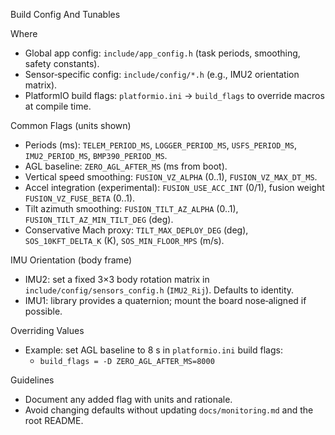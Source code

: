 Build Config And Tunables

Where
- Global app config: `include/app_config.h` (task periods, smoothing, safety constants).
- Sensor‑specific config: `include/config/*.h` (e.g., IMU2 orientation matrix).
- PlatformIO build flags: `platformio.ini` → `build_flags` to override macros at compile time.

Common Flags (units shown)
- Periods (ms): `TELEM_PERIOD_MS`, `LOGGER_PERIOD_MS`, `USFS_PERIOD_MS`, `IMU2_PERIOD_MS`, `BMP390_PERIOD_MS`.
- AGL baseline: `ZERO_AGL_AFTER_MS` (ms from boot).
- Vertical speed smoothing: `FUSION_VZ_ALPHA` (0..1), `FUSION_VZ_MAX_DT_MS`.
- Accel integration (experimental): `FUSION_USE_ACC_INT` (0/1), fusion weight `FUSION_VZ_FUSE_BETA` (0..1).
- Tilt azimuth smoothing: `FUSION_TILT_AZ_ALPHA` (0..1), `FUSION_TILT_AZ_MIN_TILT_DEG` (deg).
- Conservative Mach proxy: `TILT_MAX_DEPLOY_DEG` (deg), `SOS_10KFT_DELTA_K` (K), `SOS_MIN_FLOOR_MPS` (m/s).

IMU Orientation (body frame)
- IMU2: set a fixed 3×3 body rotation matrix in `include/config/sensors_config.h` (`IMU2_Rij`). Defaults to identity.
- IMU1: library provides a quaternion; mount the board nose‑aligned if possible.

Overriding Values
- Example: set AGL baseline to 8 s in `platformio.ini` build flags:
  - `build_flags = -D ZERO_AGL_AFTER_MS=8000`

Guidelines
- Document any added flag with units and rationale.
- Avoid changing defaults without updating `docs/monitoring.md` and the root README.
